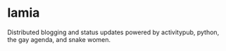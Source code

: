 # lamia
Distributed blogging and status updates powered by activitypub, python, the gay agenda, and snake women.
